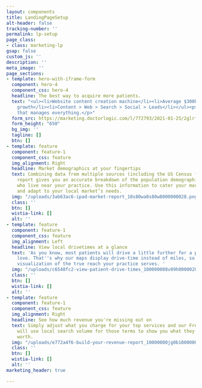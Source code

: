 ```yaml
---
layout: components
title: LandingPageSetup
alt-header: false
tracking-number: ''
permalink: lp-setup
page_class:
- class: marketing-lp
gsap: false
custom_js: ''
description: ''
meta_image: ''
page_sections:
- template: hero-with-iframe-form
  component: hero-4
  component_css: hero-4
  headline: The best way to acquire more patients.
  text: "<ul><li>Website content creation machine</li><li>Average $300k in practice
    growth</li><li>Content > Web > Search > Social > Leads</li></ul><p>One platform
    that manages everything.</p>"
  form_src: https://marketing.doctorlogic.com/l/772793/2021-01-25/2glrfp
  form_height: "650"
  bg_img: ''
  tagline: []
  btn: []
- template: feature
  component: feature-1
  component_css: feature
  img_alignment: Right
  headline: Market demographics at your fingertips
  text: Combining data from multiple sources (including the US Census figures) this
    report gives you an accurate breakdown of the population demographics for those
    who live near your practice. Use this information to cater your marketing efforts
    and adapt to your local market’s needs.
  img: "/uploads/3ab63ac6-ipad-market-report_10s80wa0s80w8000000028.png"
  class: ''
  btn: []
  wistia-link: []
  alt: ''
- template: feature
  component: feature-1
  component_css: feature
  img_alignment: Left
  headline: View local drivetimes at a glance
  text: 'As you know, most patients will drive a little further for a practice they
    love. That''s why our maps display drive-time instead of miles, so you get a better
    visualization of the true reach your practice serves. '
  img: "/uploads/c6548fc2-view-patient-drive-times_100000008v09h000002028.png"
  class: ''
  btn: []
  wistia-link: []
  alt: ''
- template: feature
  component: feature-1
  component_css: feature
  img_alignment: Right
  headline: See how much revenue you're missing out on
  text: Simply adjust what you charge for your top services and our Free Market Analysis
    will use local search volume for those terms to show you what they’re actually
    worth.
  img: "/uploads/e772a4f6-build-your-revenue-report_10000000jg0b1000000028.png"
  class: ''
  btn: []
  wistia-link: []
  alt: ''
marketing_header: true

---
```

